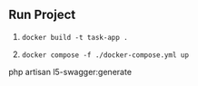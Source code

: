 ## Run Project

1. `docker build -t task-app .`

2. `docker compose -f ./docker-compose.yml up`

php artisan l5-swagger:generate
